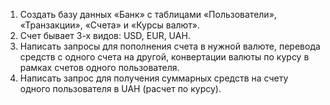1. Создать базу данных «Банк» с таблицами «Пользователи», «Транзакции», «Счета» и «Курсы валют».
2. Счет бывает 3-х видов: USD, EUR, UAH.
3. Написать запросы для пополнения счета в нужной валюте, перевода средств с одного счета на другой, конвертации валюты по курсу в рамках счетов одного пользователя.
4. Написать запрос для получения суммарных средств на счету одного пользователя в UAH (расчет по курсу).
